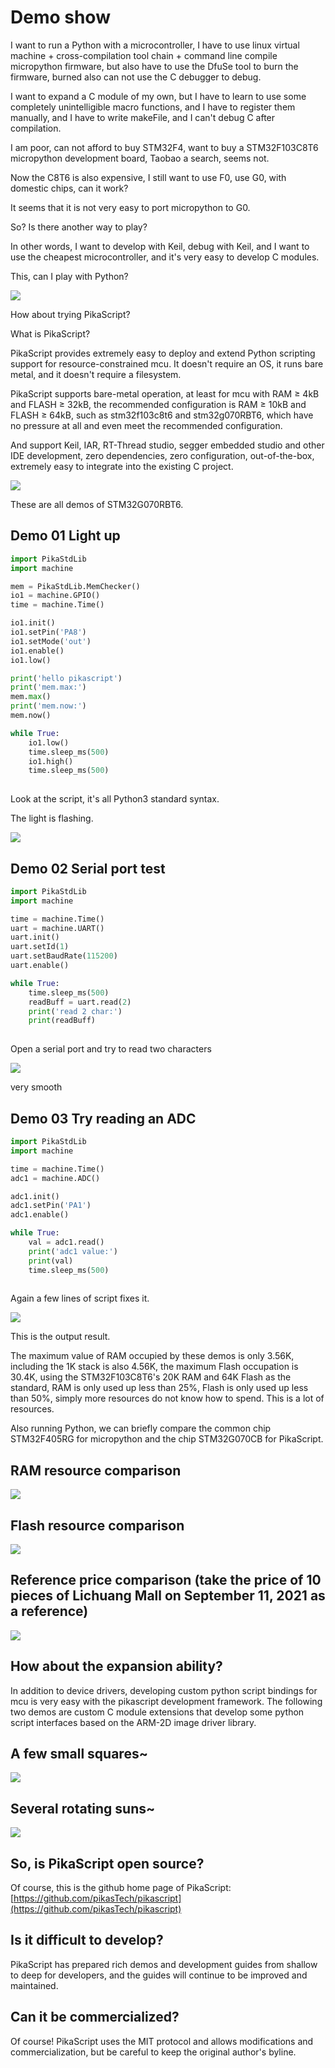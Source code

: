 # Demo show

I want to run a Python with a microcontroller, I have to use linux virtual machine + cross-compilation tool chain + command line compile micropython firmware, but also have to use the DfuSe tool to burn the firmware, burned also can not use the C debugger to debug.

I want to expand a C module of my own, but I have to learn to use some completely unintelligible macro functions, and I have to register them manually, and I have to write makeFile, and I can't debug C after compilation.

I am poor, can not afford to buy STM32F4, want to buy a STM32F103C8T6 micropython development board, Taobao a search, seems not.

Now the C8T6 is also expensive, I still want to use F0, use G0, with domestic chips, can it work?

It seems that it is not very easy to port micropython to G0.

So? Is there another way to play?

In other words, I want to develop with Keil, debug with Keil, and I want to use the cheapest microcontroller, and it's very easy to develop C modules.

This, can I play with Python?

![](assets/132941900-985ebc9e-fb65-48f6-8677-d3ebc65422ee.gif)

How about trying PikaScript?

What is PikaScript?

PikaScript provides extremely easy to deploy and extend Python scripting support for resource-constrained mcu. It doesn't require an OS, it runs bare metal, and it doesn't require a filesystem.

PikaScript supports bare-metal operation, at least for mcu with RAM ≥ 4kB and FLASH ≥ 32kB, the recommended configuration is RAM ≥ 10kB and FLASH ≥ 64kB, such as stm32f103c8t6 and stm32g070RBT6, which have no pressure at all and even meet the recommended configuration.

And support Keil, IAR, RT-Thread studio, segger embedded studio and other IDE development, zero dependencies, zero configuration, out-of-the-box, extremely easy to integrate into the existing C project.

![](assets/1638666543673-423aafcb-0c29-49b3-8221-22fdc3c65199.png)

These are all demos of STM32G070RBT6.

## Demo 01 Light up

``` python
import PikaStdLib
import machine

mem = PikaStdLib.MemChecker()
io1 = machine.GPIO()
time = machine.Time()

io1.init()
io1.setPin('PA8')
io1.setMode('out')
io1.enable()
io1.low()

print('hello pikascript')
print('mem.max:')
mem.max()
print('mem.now:')
mem.now()

while True:
    io1.low()
    time.sleep_ms(500)
    io1.high()
    time.sleep_ms(500)
    
````

Look at the script, it's all Python3 standard syntax.

The light is flashing.

![](assets/132943428-f2b365ca-140e-42f4-936c-db6a7d9f8dee.gif)

## Demo 02 Serial port test

``` python
import PikaStdLib
import machine

time = machine.Time()
uart = machine.UART()
uart.init()
uart.setId(1)
uart.setBaudRate(115200)
uart.enable()

while True:
    time.sleep_ms(500)
    readBuff = uart.read(2)
    print('read 2 char:')
    print(readBuff)
    
````

Open a serial port and try to read two characters

![](assets/132943365-0f7059b3-4f9d-4989-a5ec-2cce72b0cc96.gif)

very smooth

## Demo 03 Try reading an ADC

``` python
import PikaStdLib
import machine

time = machine.Time()
adc1 = machine.ADC()

adc1.init()
adc1.setPin('PA1')
adc1.enable()

while True:
    val = adc1.read()
    print('adc1 value:')
    print(val)
    time.sleep_ms(500)
    
````

Again a few lines of script fixes it.

![](assets/132944185-0a01b1ba-8cf7-4f9f-9d73-fe9cbcd52f0b.png)

This is the output result.

The maximum value of RAM occupied by these demos is only 3.56K, including the 1K stack is also 4.56K, the maximum Flash occupation is 30.4K, using the STM32F103C8T6's 20K RAM and 64K Flash as the standard, RAM is only used up less than 25%, Flash is only used up less than 50%, simply more resources do not know how to spend. This is a lot of resources.

Also running Python, we can briefly compare the common chip STM32F405RG for micropython and the chip STM32G070CB for PikaScript.

## RAM resource comparison

![](assets/132944731-a55ece1d-061f-4b91-ba87-bd6547be96a7.png)

## Flash resource comparison

![](assets/132944745-e9cf598d-e75f-40bb-873e-911819d535b7.png)
## Reference price comparison (take the price of 10 pieces of Lichuang Mall on September 11, 2021 as a reference)

![](assets/132944757-2b5cfda8-f93f-4456-8d7f-4e4767954056.png)

## How about the expansion ability?

In addition to device drivers, developing custom python script bindings for mcu is very easy with the pikascript development framework. The following two demos are custom C module extensions that develop some python script interfaces based on the ARM-2D image driver library.

## A few small squares~

![](assets/132945282-bfd310df-8063-456d-b90c-6b798a2c8ed5.gif)
## Several rotating suns~

![](assets/132945107-e473a2cc-9fbc-47f9-aaed-a28d3ad1048c.gif)
## So, is PikaScript open source?
Of course, this is the github home page of PikaScript:
[https://github.com/pikasTech/pikascript](https://github.com/pikasTech/pikascript)

## Is it difficult to develop?
PikaScript has prepared rich demos and development guides from shallow to deep for developers, and the guides will continue to be improved and maintained.

## Can it be commercialized?
Of course! PikaScript uses the MIT protocol and allows modifications and commercialization, but be careful to keep the original author's byline.
